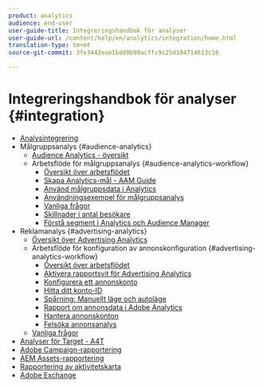 ```yaml
---
product: analytics
audience: end-user
user-guide-title: Integreringshandbok för analyser
user-guide-url: /content/help/en/analytics/integration/home.html
translation-type: tm+mt
source-git-commit: 3fe3442eae1bdd8b90acffc9c25d184714613c16

---
```



# Integreringshandbok för analyser {#integration}

+ [Analysintegrering](home.md)
+ Målgruppsanalys {#audience-analytics}
   + [Audience Analytics - översikt](c-audience-analytics/mc-audiences-aam.md)
   + Arbetsflöde för målgruppsanalys {#audience-analytics-workflow}
      + [Översikt över arbetsflödet](c-audience-analytics/c-workflow/audiences-workflow.md)
      + [Skapa Analytics-mål - AAM Guide](https://docs.adobe.com/help/en/audience-manager/user-guide/features/destinations/experience-cloud-destinations/create-analytics-destination.html)
      + [Använd målgruppsdata i Analytics](c-audience-analytics/c-workflow/use-audience-data-analytics.md)
      + [Användningsexempel för målgruppsanalys](c-audience-analytics/aam-audience-use-cases.md)
      + [Vanliga frågor](c-audience-analytics/mc-audiences-faqs.md)
      + [Skillnader i antal besökare](c-audience-analytics/visitor-count-reconciliation.md)
      + [Förstå segment i Analytics och Audience Manager](c-audience-analytics/aam-analytics-segments.md)
+ Reklamanalys {#advertising-analytics}
   + [Översikt över Advertising Analytics](c-advertising-analytics/overview.md)
   + Arbetsflöde för konfiguration av annonskonfiguration {#advertising-analytics-workflow}
      + [Översikt över arbetsflödet](c-advertising-analytics/c-adanalytics-workflow/aa-workflow.md)
      + [Aktivera rapportsvit för Advertising Analytics](c-advertising-analytics/c-adanalytics-workflow/aa-provision-rs.md)
      + [Konfigurera ett annonskonto](c-advertising-analytics/c-adanalytics-workflow/aa-create-ad-account.md)
      + [Hitta ditt konto-ID](c-advertising-analytics/c-adanalytics-workflow/aa-locate-account-id.md)
      + [Spårning: Manuellt läge och autoläge](c-advertising-analytics/c-adanalytics-workflow/aa-manual-vs-automatic-tracking.md)
      + [Rapport om annonsdata i Adobe Analytics](c-advertising-analytics/c-adanalytics-workflow/aa-report-ad-data-an.md)
      + [Hantera annonskonton](c-advertising-analytics/c-adanalytics-workflow/aa-manage-ad-accounts.md)
      + [Felsöka annonsanalys](c-advertising-analytics/c-adanalytics-workflow/aa-troubleshooting.md)
   + [Vanliga frågor](c-advertising-analytics/aa-faq.md)
+ [Analyser för Target - A4T](https://docs.adobe.com/content/help/en/target/using/integrate/a4t/a4t.html)
+ [Adobe Campaign-rapportering](adobe-campaign.md)
+ [AEM Assets-rapportering](aem-assets-reporting.md)
+ [Rapportering av aktivitetskarta](activitmap-reporting.md)
+ [Adobe Exchange](https://www.adobeexchange.com/experiencecloud.analytics.html#product)
